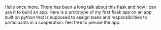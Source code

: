 Hello once more. There has been a long talk about this flask and how i can use it to build an app. Here is a prototype of my first flask app on an app built on python that is supposed to assign tasks and responsibilities to participants in a cooperation. feel free to peruse the app.
